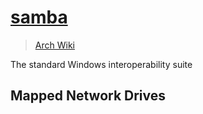 # [samba](https://www.samba.org/)

> [Arch Wiki](https://wiki.archlinux.org/title/samba)

The standard Windows interoperability suite

## Mapped Network Drives

